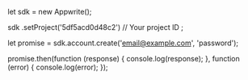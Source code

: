 let sdk = new Appwrite();

sdk
    .setProject('5df5acd0d48c2') // Your project ID
;

let promise = sdk.account.create('email@example.com', 'password');

promise.then(function (response) {
    console.log(response);
}, function (error) {
    console.log(error);
});